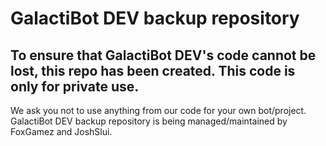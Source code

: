 # GalactiBot DEV backup repository
## To ensure that GalactiBot DEV's code cannot be lost, this repo has been created. This code is only for private use.

We ask you not to use anything from our code for your own bot/project.
GalactiBot DEV backup repository is being managed/maintained by FoxGamez and JoshSlui.
